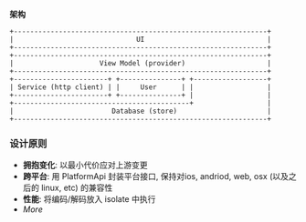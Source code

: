 **架构**

```       
+--------------------------------------------------------------+                  
|                              UI                              |                  
+--------------------------------------------------------------+                  
+--------------------------------------------------------------+                  
|                     View Model (provider)                    |                  
+--------------------------------------------------------------+                  
+-----------------------+ +---------------+ +------------------+                  
| Service (http client) | |     User      | |                  |                  
+-----------------------+ +---------------+ |                  |                  
+-------------------------------------------+                  |                  
|                        Database (store)                      |                  
+--------------------------------------------------------------+   
```

### 设计原则

- **拥抱变化**: 以最小代价应对上游变更
- **跨平台**: 用 PlatformApi 封装平台接口, 保持对ios, andriod, web, osx (以及之后的 linux, etc) 的兼容性
- **性能**: 将编码/解码放入 isolate 中执行
- _More_